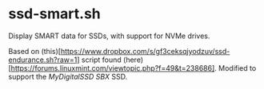 # ssd-smart.sh
Display SMART data for SSDs, with support for NVMe drives.

Based on (this)[https://www.dropbox.com/s/gf3ceksqjyodzuv/ssd-endurance.sh?raw=1] script found (here)[https://forums.linuxmint.com/viewtopic.php?f=49&t=238686]. Modified to support the *MyDigitalSSD SBX* SSD.
